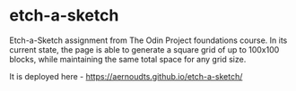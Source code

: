 # etch-a-sketch
 Etch-a-Sketch assignment from The Odin Project foundations course. In its current state, the page is able to generate a square grid of up to 100x100 blocks, while maintaining the same total space for any grid size.

 It is deployed here - https://aernoudts.github.io/etch-a-sketch/

